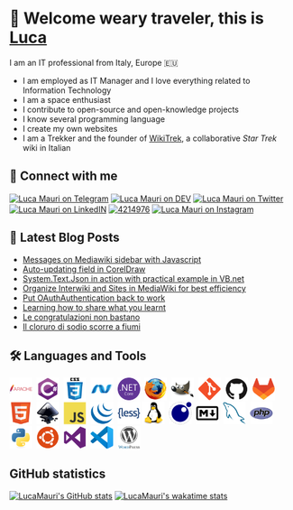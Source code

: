 # 🖖 Welcome weary traveler, this is [Luca][website]
I am an IT professional from Italy, Europe 🇪🇺
* I am employed as IT Manager and I love everything related to Information Technology
* I am a space enthusiast
* I contribute to open-source and open-knowledge projects
* I know several programming language
* I create my own websites
* I am a Trekker and the founder of [WikiTrek][WTGithub], a collaborative *Star Trek* wiki in Italian

## 🔗 Connect with me
<a href="[https://t.me/lucamauricom](https://t.me/lucamauricom)" target="blank"><img align="center" src="https://telegram.org/img/website_icon.svg" alt="Luca Mauri on Telegram" height="30" width="40" /></a>
<a href="https://dev.to/lucamauri" target="blank"><img align="center" src="https://d2fltix0v2e0sb.cloudfront.net/dev-rainbow.svg" alt="Luca Mauri on DEV" height="30" width="40" /></a>
<a href="https://twitter.com/lucamauri" target="blank"><img align="center" src="https://raw.githubusercontent.com/rahuldkjain/github-profile-readme-generator/master/src/images/icons/Social/twitter.svg" alt="Luca Mauri on Twitter" height="30" width="40" /></a>
<a href="https://linkedin.com/in/lucamauri" target="blank"><img align="center" src="https://raw.githubusercontent.com/rahuldkjain/github-profile-readme-generator/master/src/images/icons/Social/linked-in-alt.svg" alt="Luca Mauri on LinkedIN" height="30" width="40" /></a>
<a href="https://stackoverflow.com/users/69295" target="blank"><img align="center" src="https://raw.githubusercontent.com/rahuldkjain/github-profile-readme-generator/master/src/images/icons/Social/stack-overflow.svg" alt="4214976" height="30" width="40" /></a>
<a href="https://instagram.com/lucamauri" target="blank"><img align="center" src="https://raw.githubusercontent.com/rahuldkjain/github-profile-readme-generator/master/src/images/icons/Social/instagram.svg" alt="Luca Mauri on Instagram" height="30" width="40" /></a>

## 📕 Latest Blog Posts
<!-- BLOG-POST-LIST:START -->
- [Messages on Mediawiki sidebar with Javascript](https://dev.to/lucamauri/messages-on-mediawiki-sidebar-with-javascript-46il)
- [Auto-updating field in CorelDraw](https://dev.to/lucamauri/auto-updating-field-in-coreldraw-3kk9)
- [System.Text.Json in action with practical example in VB.net](https://dev.to/lucamauri/system-text-json-in-action-with-practical-example-in-vb-net-1256)
- [Organize Interwiki and Sites in MediaWiki for best efficiency](https://dev.to/lucamauri/organize-interwiki-and-sites-in-mediawiki-for-best-efficiency-36oe)
- [Put OAuthAuthentication back to work](https://dev.to/lucamauri/put-oauthauthentication-back-to-work-522a)
- [Learning how to share what you learnt](https://dev.to/lucamauri/learning-how-to-share-what-you-learnt-3e7n)
- [Le congratulazioni non bastano](https://lucamauri.wordpress.com/2009/12/26/le-congratulazioni-non-bastano/)
- [Il cloruro di sodio scorre a fiumi](https://lucamauri.wordpress.com/2009/12/24/il-cloruro-di-sodio-scorre-a-fiumi/)
<!-- BLOG-POST-LIST:END -->

## 🛠️ Languages and Tools
<div>
  <img src="https://raw.githubusercontent.com/devicons/devicon/master/icons/apache/apache-original-wordmark.svg" title="Apache" alt="Apache" width="40" height="40"/>&nbsp;
  <img src="https://raw.githubusercontent.com/devicons/devicon/master/icons/csharp/csharp-original.svg" title="C♯" alt="C♯" width="40" height="40"/>&nbsp;
  <img src="https://raw.githubusercontent.com/devicons/devicon/master/icons/css3/css3-original-wordmark.svg" title="CSS3" alt="CSS3" width="40" height="40"/>&nbsp;
  <img src="https://raw.githubusercontent.com/devicons/devicon/master/icons/dot-net/dot-net-original.svg" title=".NET" alt=".NET" width="40" height="40"/>&nbsp;
  <img src="https://raw.githubusercontent.com/devicons/devicon/master/icons/dotnetcore/dotnetcore-original.svg" title=".NET Core" alt=".NET Core" width="40" height="40"/>&nbsp;
  <img src="https://raw.githubusercontent.com/devicons/devicon/master/icons/firefox/firefox-original.svg" title="Firefox" alt="Firefox " width="40" height="40"/>&nbsp;
  <img src="https://raw.githubusercontent.com/devicons/devicon/master/icons/gimp/gimp-original.svg"  title="GIMP" alt="GIMP" width="40" height="40"/>&nbsp;
  <img src="https://raw.githubusercontent.com/devicons/devicon/master/icons/git/git-original.svg" title="GIT" alt="GIT" width="40" height="40"/>&nbsp;
  <img src="https://raw.githubusercontent.com/devicons/devicon/master/icons/github/github-original.svg" title="GitHub" alt="GitHub" width="40" height="40"/>&nbsp;
  <img src="https://raw.githubusercontent.com/devicons/devicon/master/icons/gitlab/gitlab-original.svg" title="Gitlab" alt="Gitlab" width="40" height="40"/>&nbsp;
  <img src="https://raw.githubusercontent.com/devicons/devicon/master/icons/html5/html5-original.svg" title="HTML5"  alt="HTML5" width="40" height="40"/>&nbsp;
  <img src="https://github.com/devicons/devicon/raw/master/icons/inkscape/inkscape-original.svg" title="InkScape"  alt="Inkscape" width="40" height="40"/>&nbsp;
  <img src="https://github.com/devicons/devicon/raw/master/icons/javascript/javascript-original.svg" title="JS" alt="JS" width="40" height="40"/>&nbsp;
  <img src="https://github.com/devicons/devicon/raw/master/icons/jquery/jquery-original.svg" title="JQuery" alt="JQuery" width="40" height="40"/>&nbsp;
  <img src="https://github.com/devicons/devicon/raw/master/icons/less/less-plain-wordmark.svg" title="LESS" alt="LESS" width="40" height="40"/>
  <img src="https://github.com/devicons/devicon/raw/master/icons/linux/linux-original.svg" title="Linux"  alt="Linux" width="40" height="40"/>&nbsp;
  <img src="https://github.com/devicons/devicon/raw/master/icons/lua/lua-original.svg" title="LUA" alt="LUA" width="40" height="40"/>&nbsp;
  <img src="https://github.com/devicons/devicon/raw/master/icons/markdown/markdown-original.svg" title="Markdown" alt="Markdown" width="40" height="40"/>&nbsp;
  <img src="https://github.com/devicons/devicon/raw/master/icons/mysql/mysql-original.svg" title="mySQL"  alt="mySQL" width="40" height="40"/>&nbsp;
  <img src="https://github.com/devicons/devicon/raw/master/icons/php/php-original.svg" title="PHP" alt="PHP" width="40" height="40"/>&nbsp;
  <img src="https://github.com/devicons/devicon/raw/master/icons/python/python-original.svg" title="Python" alt="Python" width="40" height="40"/>&nbsp;
  <img src="https://github.com/devicons/devicon/raw/master/icons/ubuntu/ubuntu-plain.svg" title="Ubuntu" alt="Ubuntu" width="40" height="40"/>&nbsp;
  <img src="https://github.com/devicons/devicon/raw/master/icons/visualstudio/visualstudio-plain.svg" title="Visual Studio" alt="Visual Studio" width="40" height="40"/>&nbsp;
  <img src="https://github.com/devicons/devicon/raw/master/icons/vscode/vscode-original.svg" title="Visual Studio Code" alt="Visual Studio Code" width="40" height="40"/>&nbsp;
  <img src="https://github.com/devicons/devicon/raw/master/icons/wordpress/wordpress-original.svg" title="WordPress" alt="WordPress" width="40" height="40"/>&nbsp;
</div>

## GitHub statistics
[![LucaMauri's GitHub stats](https://github-readme-stats.vercel.app/api?username=lucamauri)](https://github.com/anuraghazra/github-readme-stats)
[![LucaMauri's wakatime stats](https://github-readme-stats.vercel.app/api/wakatime?username=lucamauri)](https://github.com/anuraghazra/github-readme-stats)

[website]: https://lucamauri.com
[blog]: https://lucamauri.wordpress.com
[twitter]: https://twitter.com/lucamauri
[linkedin]: https://linkedin.com/in/lucamauri
[WTGithub]: https://github.com/WikiTrek
[WT]: https://wikitrek.org
[DT]: https://data.wikitrek.org

<!---
- 👋 Hi, I’m @lucamauri
- 👀 I’m interested in ...
- 🌱 I’m currently learning ...
- 💞️ I’m looking to collaborate on ...
- 📫 How to reach me ...

lucamauri/lucamauri is a ✨ special ✨ repository because its `README.md` (this file) appears on your GitHub profile.
You can click the Preview link to take a look at your changes.
--->
